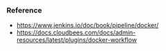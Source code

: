
### Reference

- https://www.jenkins.io/doc/book/pipeline/docker/
- https://docs.cloudbees.com/docs/admin-resources/latest/plugins/docker-workflow

